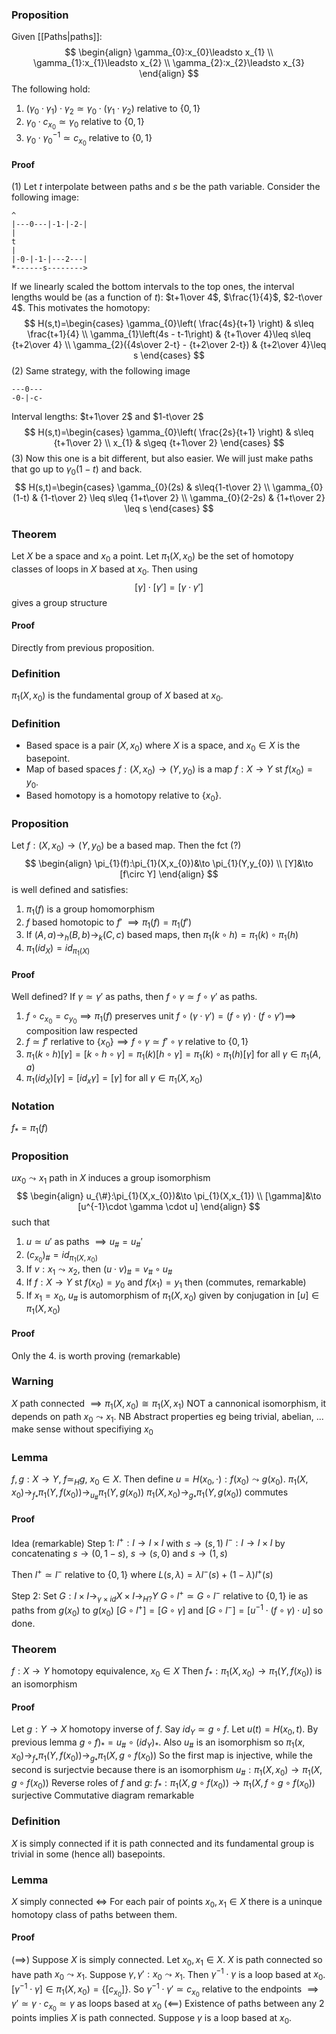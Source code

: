 ### Proposition
Given [[Paths|paths]]:
$$
\begin{align}
\gamma_{0}:x_{0}\leadsto x_{1} \\
\gamma_{1}:x_{1}\leadsto x_{2} \\
\gamma_{2}:x_{2}\leadsto x_{3}
\end{align}
$$
The following hold:
1. $(\gamma_{0}\cdot \gamma_{1})\cdot \gamma_{2}\simeq \gamma_{0}\cdot(\gamma_{1}\cdot \gamma_{2})$ relative to $\{ 0,1 \}$
2. $\gamma_{0}\cdot c_{x_{0}}\simeq \gamma_{0}$ relative to $\{ 0,1 \}$
3. $\gamma_{0}\cdot \gamma_{0}^{-1}\simeq c_{x_{0}}$ relative to $\{ 0,1 \}$
#### Proof
(1) Let $t$ interpolate between paths and $s$ be the path variable.
Consider the following image:
```
^
|---0---|-1-|-2-|
|
t
|
|-0-|-1-|---2---|
*------s-------->
```
If we linearly scaled the bottom intervals to the top ones, the interval lengths would be (as a function of $t$): $t+1\over 4$, $\frac{1}{4}$, $2-t\over 4$.
This motivates the homotopy:
$$
H(s,t)=\begin{cases}
\gamma_{0}\left( \frac{4s}{t+1} \right) & s\leq \frac{t+1}{4} \\
\gamma_{1}\left(4s - t-1\right) & {t+1\over 4}\leq s\leq {t+2\over 4} \\
\gamma_{2}({4s\over 2-t} - {t+2\over 2-t}) & {t+2\over 4}\leq s
\end{cases}
$$
(2) Same strategy, with the following image
```
---0---
-0-|-c-
```
Interval lengths: $t+1\over 2$ and $1-t\over 2$
$$
H(s,t)=\begin{cases}
\gamma_{0}\left( \frac{2s}{t+1} \right) & s\leq {t+1\over 2} \\
x_{1} & s\geq {t+1\over 2}
\end{cases}
$$
(3) Now this one is a bit different, but also easier. We will just make paths that go up to $\gamma_{0}(1-t)$ and back.
$$
H(s,t)=\begin{cases}
\gamma_{0}(2s) & s\leq{1-t\over 2} \\
\gamma_{0}(1-t)  & {1-t\over 2} \leq s\leq {1+t\over 2} \\
\gamma_{0}(2-2s) & {1+t\over 2} \leq s
\end{cases}
$$

### Theorem
Let $X$ be a space and $x_{0}$ a point. Let $\pi_{1}(X,x_{0})$ be the set of homotopy classes of loops in $X$ based at $x_{0}$. Then using
$$
[\gamma]\cdot[\gamma']=[\gamma \cdot \gamma']
$$
gives a group structure
#### Proof
Directly from previous proposition.

### Definition
$\pi_{1}(X,x_{0})$ is the fundamental group of $X$ based at $x_{0}$.
### Definition
- Based space is a pair $(X,x_{0})$ where $X$ is a space, and $x_{0}\in X$ is the basepoint.
- Map of based spaces $f:(X,x_{0})\to(Y,y_{0})$ is a map $f:X\to Y$ st $f(x_{0})=y_{0}$.
- Based homotopy is a homotopy relative to $\{ x_{0} \}$.
### Proposition
Let $f:(X,x_{0})\to (Y,y_{0})$ be a based map. Then the fct (?) 
$$
\begin{align}
\pi_{1}(f):\pi_{1}(X,x_{0})&\to \pi_{1}(Y,y_{0}) \\
[Y]&\to [f\circ Y]
\end{align}
$$
is well defined and satisfies:
1. $\pi_{1}(f)$ is a group homomorphism
2. $f$ based homotopic to $f'$ $\implies \pi_{1}(f)=\pi_{1}(f')$
3. If $(A,a)\to_{h}(B,b)\to_{k}(C,c)$ based maps, then $\pi_{1}(k\circ h)=\pi_{1}(k)\circ \pi_{1}(h)$
4. $\pi_{1}(id_{X})=id_{\pi_{1}(X)}$
#### Proof
Well defined? If $\gamma \simeq \gamma'$ as paths, then $f\circ \gamma \simeq f\circ \gamma'$ as paths.
1. $f\circ c_{x_{0}}=c_{y_{0}}\implies \pi_{1}(f)$ preserves unit
   $f\circ(\gamma \cdot \gamma')=(f\circ \gamma)\cdot(f\circ \gamma')\implies$ composition law respected
2. $f\simeq f'$ rerlative to $\{ x_{0} \} \implies f\circ \gamma \simeq f'\circ \gamma$ relative to $\{ 0,1 \}$
3. $\pi_{1}(k\circ h)[\gamma]=[k\circ h\circ \gamma]=\pi_{1}(k)[h\circ \gamma]=\pi_{1}(k)\circ \pi_{1}(h)[\gamma]$ for all $\gamma \in \pi_{1}(A,a)$
4. $\pi_{1}(id_{X})[\gamma]=[id_{x}\gamma]=[\gamma]$ for all $\gamma \in \pi_{1}(X,x_{0})$
### Notation
$f_{*}=\pi_{1}(f)$
### Proposition
$ux_{0}\leadsto x_{1}$ path in $X$ induces a group isomorphism
$$
\begin{align}
u_{\#}:\pi_{1}(X,x_{0})&\to \pi_{1}(X,x_{1}) \\
[\gamma]&\to [u^{-1}\cdot \gamma \cdot u]
\end{align}
$$
such that
1. $u\simeq u'$ as paths $\implies u_{\#}=u_{\#}'$
2. $(c_{x_{0}})_{\#}=id_{\pi_{1}(X,x_{0})}$
3. If $v:x_{1}\leadsto x_{2}$, then $(u\cdot v)_{\#}=v_{\#}\circ u_{\#}$
4. If $f:X\to Y$ st $f(x_{0})=y_{0}$ and $f(x_{1})=y_{1}$ then
(commutes, remarkable)
5. If $x_{1}=x_{0}$, $u_{\#}$ is automorphism of $\pi_{1}(X,x_{0})$ given by conjugation in $[u]\in \pi_{1}(X,x_{0})$
#### Proof
Only the 4. is worth proving (remarkable)
### Warning
$X$ path connected $\implies \pi_{1}(X,x_{0})\cong\pi_{1}(X,x_{1})$ NOT a cannonical isomorphism, it depends on path $x_{0}\leadsto x_{1}$.
NB Abstract properties eg being trivial, abelian, ... make sense without specifiying $x_{0}$

### Lemma
$f,g:X\to Y$, $f\simeq_{H}g$, $x_{0}\in X$. Then define $u=H(x_{0},\cdot):f(x_{0})\leadsto g(x_{0})$.
$\pi_{1}(X,x_{0})\to_{f_{*}}\pi_{1}(Y,f(x_{0}))\to_{u_{\#}} \pi_{1}(Y,g(x_{0}))$
$\pi_{1}(X,x_{0})\to_{g_{*}}\pi_{1}(Y,g(x_{0}))$ commutes
#### Proof
Idea (remarkable)
Step 1: 
$l^+:I\to I\times I$ with $s\to(s,1)$
$l^-:I\to I\times I$ by concatenating $s\to(0,1-s)$, $s\to(s,0)$ and $s\to(1,s)$

Then $l^+\simeq l^-$ relative to $\{ 0,1 \}$ where $L(s,\lambda)=\lambda l^-(s)+(1-\lambda)l^+(s)$

Step 2:
Set $G: I\times I\to_{\gamma \times id}X\times I\to_{H?}Y$
$G\circ l^+\simeq G\circ l^-$ relative to $\{ 0,1 \}$ ie as paths from $g(x_{0})$ to $g(x_{0})$
$[G\circ l^+]=[G\circ \gamma]$ and $[G\circ l^-]=[u^{-1}\cdot(f\circ \gamma)\cdot u]$ so done.
### Theorem
$f:X\to Y$ homotopy equivalence, $x_{0}\in X$
Then $f_{*}:\pi_{1}(X,x_{0})\to \pi_{1}(Y,f(x_{0}))$ is an isomorphism
#### Proof
Let $g:Y\to X$ homotopy inverse of $f$. Say $id_{Y}\simeq g\circ f$.
Let $u(t)=H(x_{0},t)$.
By previous lemma $g\circ f)_{*}=u_{\#}\circ(id_{Y})_{*}$.
Also $u_{\#}$ is an isomorphism so $\pi_{1}(x,x_{0})\to _{f_{*}}\pi_{1}(Y,f(x_{0}))\to_{g_{*}}\pi_{1}(X,g\circ f(x_{0}))$
So the first map is injective, while the second is surjectvie because there is an isomorphism $u_{\#}:\pi_{1}(X,x_{0})\to \pi_{1}(X,g\circ f(x_{0}))$
Reverse roles of $f$ and $g$:
$f_{*}:\pi_{1}(X,g\circ f(x_{0}))\to \pi_{1}(X,f\circ g\circ f(x_{0}))$ surjective
Commutative diagram remarkable 

### Definition
$X$ is simply connected if it is path connected and its fundamental group is trivial in some (hence all) basepoints.

### Lemma
$X$ simply connected $\iff$ For each pair of points $x_{0},x_{1}\in X$ there is a uninque homotopy class of paths between them.
#### Proof
$(\implies)$ Suppose $X$ is simply connected. Let $x_{0},x_{1}\in X$. $X$ is path connected so have path $x_{0}\leadsto x_{1}$. Suppose $\gamma,\gamma':x_{0}\leadsto x_{1}$. Then $\gamma ^{-1}\cdot \gamma$ is a loop based at $x_{0}$. 
$[\gamma ^{-1}\cdot \gamma]\in \pi_{1}(X,x_{0})=\{ [c_{x_{0}}] \}$. So $\gamma ^{-1}\cdot \gamma'\simeq c_{x_{0}}$ relative to the endpoints
$\implies \gamma'\simeq \gamma \cdot c_{x_{0}}\simeq \gamma$ as loops based at $x_{0}$
$(\impliedby)$ Existence of paths between any 2 points implies $X$ is path connected. Suppose $\gamma$ is a loop based at $x_{0}$. 